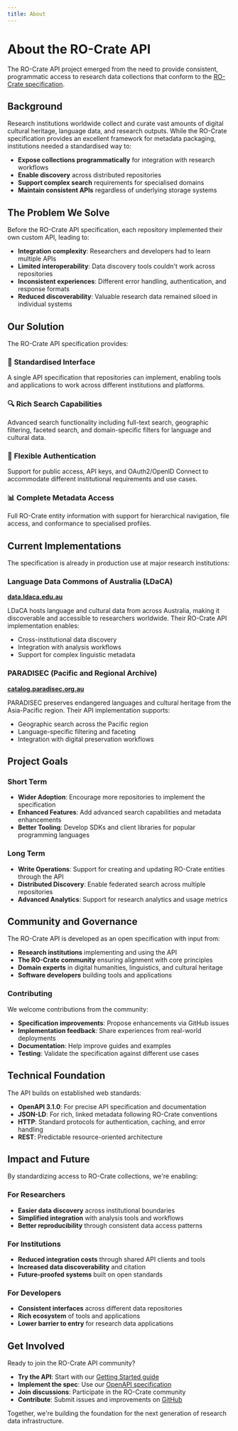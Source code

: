 ```yaml
---
title: About
---
```


# About the RO-Crate API

The RO-Crate API project emerged from the need to provide consistent,
programmatic access to research data collections that conform to the [RO-Crate
specification](https://www.researchobject.org/ro-crate/).

## Background

Research institutions worldwide collect and curate vast amounts of digital
cultural heritage, language data, and research outputs. While the RO-Crate
specification provides an excellent framework for metadata packaging,
institutions needed a standardised way to:

- **Expose collections programmatically** for integration with research
  workflows
- **Enable discovery** across distributed repositories
- **Support complex search** requirements for specialised domains
- **Maintain consistent APIs** regardless of underlying storage systems

## The Problem We Solve

Before the RO-Crate API specification, each repository implemented their own
custom API, leading to:

- **Integration complexity**: Researchers and developers had to learn multiple
  APIs
- **Limited interoperability**: Data discovery tools couldn't work across
  repositories
- **Inconsistent experiences**: Different error handling, authentication, and
  response formats
- **Reduced discoverability**: Valuable research data remained siloed in
  individual systems

## Our Solution

The RO-Crate API specification provides:

### 🎯 **Standardised Interface**

A single API specification that repositories can implement, enabling tools and
applications to work across different institutions and platforms.

### 🔍 **Rich Search Capabilities**

Advanced search functionality including full-text search, geographic filtering,
faceted search, and domain-specific filters for language and cultural data.

### 🔐 **Flexible Authentication**

Support for public access, API keys, and OAuth2/OpenID Connect to accommodate
different institutional requirements and use cases.

### 📊 **Complete Metadata Access**

Full RO-Crate entity information with support for hierarchical navigation, file
access, and conformance to specialised profiles.

## Current Implementations

The specification is already in production use at major research institutions:

### Language Data Commons of Australia (LDaCA)

**[data.ldaca.edu.au](https://data.ldaca.edu.au)**

LDaCA hosts language and cultural data from across Australia, making it
discoverable and accessible to researchers worldwide. Their RO-Crate API
implementation enables:

- Cross-institutional data discovery
- Integration with analysis workflows
- Support for complex linguistic metadata

### PARADISEC (Pacific and Regional Archive)

**[catalog.paradisec.org.au](https://catalog.paradisec.org.au)**

PARADISEC preserves endangered languages and cultural heritage from the
Asia-Pacific region. Their API implementation supports:

- Geographic search across the Pacific region
- Language-specific filtering and faceting
- Integration with digital preservation workflows

## Project Goals

### Short Term

- **Wider Adoption**: Encourage more repositories to implement the specification
- **Enhanced Features**: Add advanced search capabilities and metadata
  enhancements
- **Better Tooling**: Develop SDKs and client libraries for popular programming
  languages

### Long Term

- **Write Operations**: Support for creating and updating RO-Crate entities
  through the API
- **Distributed Discovery**: Enable federated search across multiple
  repositories
- **Advanced Analytics**: Support for research analytics and usage metrics

## Community and Governance

The RO-Crate API is developed as an open specification with input from:

- **Research institutions** implementing and using the API
- **The RO-Crate community** ensuring alignment with core principles
- **Domain experts** in digital humanities, linguistics, and cultural heritage
- **Software developers** building tools and applications

### Contributing

We welcome contributions from the community:

- **Specification improvements**: Propose enhancements via GitHub issues
- **Implementation feedback**: Share experiences from real-world deployments  
- **Documentation**: Help improve guides and examples
- **Testing**: Validate the specification against different use cases

## Technical Foundation

The API builds on established web standards:

- **OpenAPI 3.1.0**: For precise API specification and documentation
- **JSON-LD**: For rich, linked metadata following RO-Crate conventions
- **HTTP**: Standard protocols for authentication, caching, and error handling
- **REST**: Predictable resource-oriented architecture

## Impact and Future

By standardizing access to RO-Crate collections, we're enabling:

### For Researchers

- **Easier data discovery** across institutional boundaries  
- **Simplified integration** with analysis tools and workflows
- **Better reproducibility** through consistent data access patterns

### For Institutions  

- **Reduced integration costs** through shared API clients and tools
- **Increased data discoverability** and citation
- **Future-proofed systems** built on open standards

### For Developers

- **Consistent interfaces** across different data repositories
- **Rich ecosystem** of tools and applications
- **Lower barrier to entry** for research data applications

## Get Involved

Ready to join the RO-Crate API community?

- **Try the API**: Start with our [Getting Started guide](/docs/getting-started)
- **Implement the spec**: Use our [OpenAPI specification](/docs/api)
- **Join discussions**: Participate in the RO-Crate community
- **Contribute**: Submit issues and improvements on
  [GitHub](https://github.com/johnf/ro-crate-api)

Together, we're building the foundation for the next generation of research data
infrastructure.
